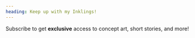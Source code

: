 ```yaml
---
heading: Keep up with my Inklings!
---
```

Subscribe to get **exclusive** access to concept art, short stories, and more!